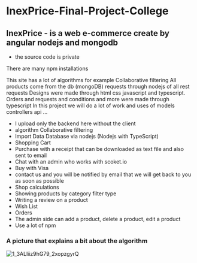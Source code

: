 # InexPrice-Final-Project-College
## InexPrice - is a web e-commerce create by angular nodejs and mongodb

- the source code is private

There are many npm installations

This site has a lot of algorithms for example Collaborative filtering All products come from the db (mongoDB) requests through nodejs of all rest requests Designs were made through html css javascript and typescript.
Orders and requests and conditions and more were made through typescript In this project we will do a lot of work and uses of models controllers api ...

- I upload only the backend here without the client
- algorithm Collaborative filtering
- Import Data Database via nodejs (Nodejs with TypeScript)
- Shopping Cart
- Purchase with a receipt that can be downloaded as text file and also sent to email
- Chat with an admin who works with scoket.io
- Buy with Visa
- contact us and you will be notified by email that we will get back to you as soon as possible
- Shop calculations
- Showing products by category filter type
- Writing a review on a product
- Wish List
- Orders
- The admin side can add a product, delete a product, edit a product
- Use a lot of npm

### A picture that explains a bit about the algorithm

![1_3ALliiz9hG79_2xopzgyrQ](https://user-images.githubusercontent.com/88317294/195995490-0b9cbd60-d6ab-49cf-92c1-0d3abe73d9af.png)
 
